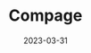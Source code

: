 ---
title: "Compage"
date: 2023-03-31
description: "Compage project changelog."
type : "changelog"
version: 1.0.1
draft: false
weight: 1
---